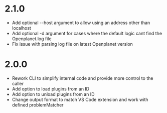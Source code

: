 # 2.1.0
* Add optional --host argument to allow using an address other than localhost
* Add optional -d argument for cases where the default logic cant find the Openplanet.log file
* Fix issue with parsing log file on latest Openplanet version

# 2.0.0
* Rework CLI to simplify internal code and provide more control to the caller
* Add option to load plugins from an ID
* Add option to unload plugins from an ID
* Change output format to match VS Code extension and work with defined problemMatcher
